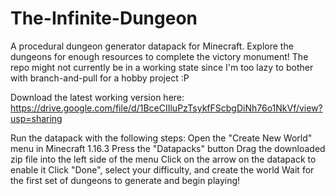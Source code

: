 # The-Infinite-Dungeon
A procedural dungeon generator datapack for Minecraft. Explore the dungeons for enough resources to complete the victory monument! The repo might not currently be in a working state since I'm too lazy to bother with branch-and-pull for a hobby project :P

Download the latest working version here:
https://drive.google.com/file/d/1BceCIIluPzTsykfFScbgDiNh76o1NkVf/view?usp=sharing

Run the datapack with the following steps:
Open the "Create New World" menu in Minecraft 1.16.3
Press the "Datapacks" button
Drag the downloaded zip file into the left side of the menu
Click on the arrow on the datapack to enable it
Click "Done", select your difficulty, and create the world
Wait for the first set of dungeons to generate and begin playing!

